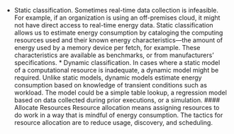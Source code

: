 *  Static classification. Sometimes real-time data collection is infeasible. For example, if an organization is using an off-premises cloud, it might not have direct access to real-time energy data. Static classification allows us to estimate energy consumption by cataloging the computing resources used and their known energy characteristics—the amount of energy used by a memory device per fetch, for example. These characteristics are available as benchmarks, or from manufacturers’ specifications. *  Dynamic classification. In cases where a static model of a computational resource is inadequate, a dynamic model might be required. Unlike static models, dynamic models estimate energy consumption based on knowledge of transient conditions such as workload. The model could be a simple table lookup, a regression model based on data collected during prior executions, or a simulation. #### Allocate Resources Resource allocation means assigning resources to do work in a way that is mindful of energy consumption. The tactics for resource allocation are to reduce usage, discovery, and scheduling.